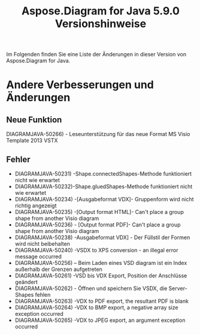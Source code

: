 ﻿---
title: Aspose.Diagram for Java 5.9.0 Versionshinweise
type: docs
weight: 10
url: /de/java/aspose-diagram-for-java-5-9-0-release-notes/
---
Im Folgenden finden Sie eine Liste der Änderungen in dieser Version von Aspose.Diagram for Java.
# **Andere Verbesserungen und Änderungen**
## **Neue Funktion**
DIAGRAMJAVA-50266) - Leseunterstützung für das neue Format MS Visio Template 2013 VSTX
## **Fehler**
- DIAGRAMJAVA-50231) -Shape.connectedShapes-Methode funktioniert nicht wie erwartet
- DIAGRAMJAVA-50232)-Shape.gluedShapes-Methode funktioniert nicht wie erwartet
- DIAGRAMJAVA-50234) -[Ausgabeformat VDX]- Gruppenform wird nicht richtig angezeigt
- DIAGRAMJAVA-50235) -[Output format HTML]- Can't place a group shape from another Visio diagram
- DIAGRAMJAVA-50236) - [Output format PDF]- Can't place a group shape from another Visio diagram
- DIAGRAMJAVA-50238) -Ausgabeformat VDX] - Der Füllstil der Formen wird nicht beibehalten
- DIAGRAMJAVA-50240) -VSDX to XPS conversion - an illegal error message occurred
- DIAGRAMJAVA-50256) – Beim Laden eines VSD diagram ist ein Index außerhalb der Grenzen aufgetreten
- DIAGRAMJAVA-50261) -VSD bis VDX Export, Position der Anschlüsse geändert
- DIAGRAMJAVA-50262) - Öffnen und speichern Sie VSDX, die Server-Shapes fehlen
- DIAGRAMJAVA-50263) -VDX to PDF export, the resultant PDF is blank
- DIAGRAMJAVA-50264) -VDX to BMP export, a negative array size exception occurred
- DIAGRAMJAVA-50265) -VDX to JPEG export, an argument exception occurred
